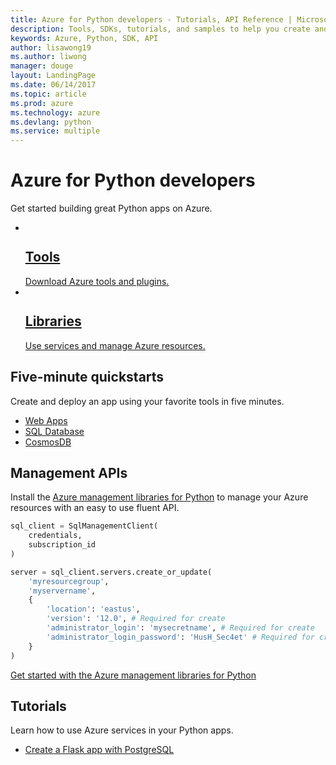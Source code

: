 ```yaml
---
title: Azure for Python developers - Tutorials, API Reference | Microsoft Docs
description: Tools, SDKs, tutorials, and samples to help you create and deploy Python apps to Azure.
keywords: Azure, Python, SDK, API
author: lisawong19  
ms.author: liwong
manager: douge
layout: LandingPage
ms.date: 06/14/2017
ms.topic: article
ms.prod: azure
ms.technology: azure
ms.devlang: python
ms.service: multiple
---
```


# Azure for Python developers

Get started building great Python apps on Azure.

<ul class="cardsY panelContent">
    <li>
        <a href="python-azure-tools.md">
            <div class="cardSize">
                <div class="cardPadding">
                    <div class="card">
                        <div class="cardImageOuter">
                            <div class="cardImage">
                                <img src="/media/common/i_tools.svg" alt="" />
                            </div>
                        </div>
                        <div class="cardText">
                            <h2>Tools</h2>
                            Download Azure tools and plugins.
                        </div>
                    </div>
                </div>
            </div>
        </a>
    </li>
    <li>
        <a href="python-sdk-azure-install.md">
            <div class="cardSize">
                <div class="cardPadding">
                    <div class="card">
                        <div class="cardImageOuter">
                            <div class="cardImage">
                                <img src="/media/common/i_reference.svg" alt="" />
                            </div>
                        </div>
                        <div class="cardText">
                            <h2>Libraries</h2>
                            Use services and manage Azure resources.
                        </div>
                    </div>
                </div>
            </div>
        </a>
    </li>
</ul>


## Five-minute quickstarts
Create and deploy an app using your favorite tools in five minutes.
<ul>
   <li><a href="https://docs.microsoft.com/azure/app-service-web/app-service-web-get-started-python">Web Apps</a></li>
    <li><a href="https://docs.microsoft.com/azure/sql-database/sql-database-connect-query-python">SQL Database</a></li>
    <li><a href="https://docs.microsoft.com/azure/cosmos-db/documentdb-python-application">CosmosDB</a></li>
</ul>

## Management APIs

Install the [Azure management libraries for Python](python-sdk-azure-install.md) to manage your Azure resources with an easy to use fluent API. 

```python
sql_client = SqlManagementClient(
    credentials,
    subscription_id
)

server = sql_client.servers.create_or_update(
    'myresourcegroup',
    'myservername',
    {
        'location': 'eastus',
        'version': '12.0', # Required for create
        'administrator_login': 'mysecretname', # Required for create
        'administrator_login_password': 'HusH_Sec4et' # Required for create
    }
)
```

[Get started with the Azure management libraries for Python](python-sdk-azure-get-started.md)

## Tutorials

Learn how to use Azure services in your Python apps.
<ul>
    <li><a href="https://docs.microsoft.com/azure/app-service-web/app-service-web-tutorial-docker-python-postgresql-app">Create a Flask app with PostgreSQL</a></li>
</ul>